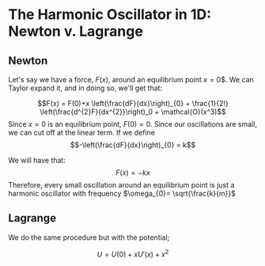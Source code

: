 # The Harmonic Oscillator in 1D: Newton v. Lagrange
## Newton
Let's say we have a force, $F(x)$, around an equilibrium point $x=0$$. We can Taylor expand it, and in doing so, we'll get that:

$$F(x) = F(0)+x \left(\frac{dF}{dx}\right)_{0} + \frac{1}{2!} \left(\frac{d^{2}F}{dx^{2}}\right)_0 + \mathcal{O}(x^3)$$
Since $x=0$ is an equilibrium point, $F(0)=0$. Since our oscillations are small, we can cut off at the linear term. If we define 
$$-\left(\frac{dF}{dx}\right)_{0} = k$$

We will have that:
$$F(x) = -kx$$
Therefore, every small oscillation around an equilibrium point is just a harmonic oscillator with frequency $\omega_{0}= \sqrt{\frac{k}{m}}$ 

## Lagrange 
We do the same procedure  but with the potential;

$$U = U(0) + xU'(x) + x^2$$